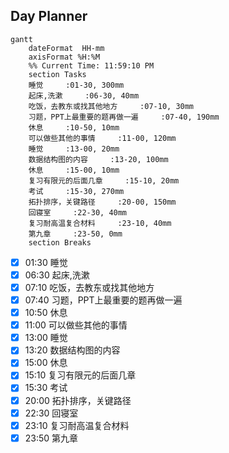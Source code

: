 ## Day Planner
```mermaid
gantt
    dateFormat  HH-mm
    axisFormat %H:%M
    %% Current Time: 11:59:10 PM
    section Tasks
    睡觉     :01-30, 300mm
    起床,洗漱     :06-30, 40mm
    吃饭，去教东或找其他地方     :07-10, 30mm
    习题，PPT上最重要的题再做一遍     :07-40, 190mm
    休息     :10-50, 10mm
    可以做些其他的事情     :11-00, 120mm
    睡觉     :13-00, 20mm
    数据结构图的内容     :13-20, 100mm
    休息     :15-00, 10mm
    复习有限元的后面几章     :15-10, 20mm
    考试     :15-30, 270mm
    拓扑排序，关键路径     :20-00, 150mm
    回寝室     :22-30, 40mm
    复习耐高温复合材料     :23-10, 40mm
    第九章     :23-50, 0mm
    section Breaks

```

- [x] 01:30 睡觉
- [x] 06:30 起床,洗漱
- [x] 07:10 吃饭，去教东或找其他地方
- [x] 07:40 习题，PPT上最重要的题再做一遍
- [x] 10:50 休息
- [x] 11:00 可以做些其他的事情
- [x] 13:00 睡觉
- [x] 13:20 数据结构图的内容
- [x] 15:00 休息
- [x] 15:10 复习有限元的后面几章
- [x] 15:30 考试
- [x] 20:00 拓扑排序，关键路径
- [x] 22:30 回寝室
- [x] 23:10 复习耐高温复合材料
- [x] 23:50 第九章
